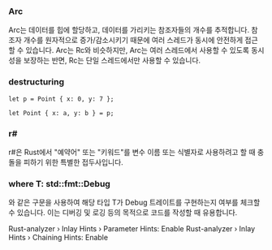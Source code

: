 ### Arc

Arc는 데이터를 힙에 할당하고, 데이터를 가리키는 참조자들의 개수를 추적합니다. 참조자 개수를 원자적으로 증가/감소시키기 때문에 여러 스레드가 동시에 안전하게 접근할 수 있습니다. Arc는 Rc와 비슷하지만, Arc는 여러 스레드에서 사용할 수 있도록 동시성을 보장하는 반면, Rc는 단일 스레드에서만 사용할 수 있습니다.

### destructuring

```
let p = Point { x: 0, y: 7 };

let Point { x: a, y: b } = p;
```

### r#

r#은 Rust에서 "예약어" 또는 "키워드"를 변수 이름 또는 식별자로 사용하려고 할 때 충돌을 피하기 위한 특별한 접두사입니다.

### where T: std::fmt::Debug

와 같은 구문을 사용하여 해당 타입 T가 Debug 트레이트를 구현하는지 여부를 체크할 수 있습니다. 이는 디버깅 및 로깅 등의 목적으로 코드를 작성할 때 유용합니다.

Rust-analyzer › Inlay Hints › Parameter Hints: Enable
Rust-analyzer › Inlay Hints › Chaining Hints: Enable
